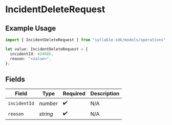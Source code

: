 # IncidentDeleteRequest

## Example Usage

```typescript
import { IncidentDeleteRequest } from "syllable-sdk/models/operations";

let value: IncidentDeleteRequest = {
  incidentId: 424685,
  reason: "<value>",
};
```

## Fields

| Field              | Type               | Required           | Description        |
| ------------------ | ------------------ | ------------------ | ------------------ |
| `incidentId`       | *number*           | :heavy_check_mark: | N/A                |
| `reason`           | *string*           | :heavy_check_mark: | N/A                |